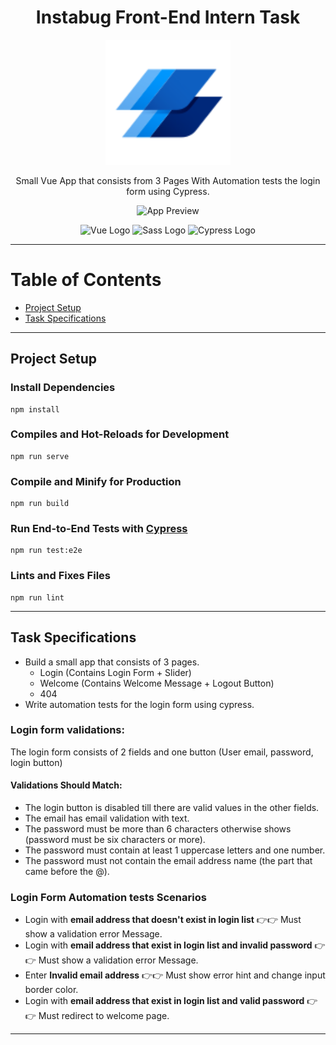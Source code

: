 <div id="header" align="center">
    <h1>Instabug Front-End Intern Task</h1>
    <img src="./src/assets/logo.svg" alt="Instabug Logo" width="200">
    <p>Small Vue App that consists from 3 Pages With Automation tests the login form using Cypress.</p>
    <img src="./preview/app-preview.gif" alt="App Preview">
    <p>
        <img src="https://img.shields.io/badge/Vue.js-35495E?style=for-the-badge&logo=vue.js&logoColor=4FC08D" alt="Vue Logo">
        <img src="https://img.shields.io/badge/Sass-CC6699?style=for-the-badge&logo=sass&logoColor=white" alt="Sass Logo">
        <img src="https://img.shields.io/badge/Cypress-23272C?style=for-the-badge&logo=cypress&logoColor=#23272C" alt="Cypress Logo">
    </p>
</div>

---

# Table of Contents
- [Project Setup](#Project-Setup)
- [Task Specifications](#Task-Specifications)

---

## Project Setup

### Install Dependencies
```
npm install
```

### Compiles and Hot-Reloads for Development
```
npm run serve
```

### Compile and Minify for Production
```
npm run build
```

### Run End-to-End Tests with [Cypress](https://www.cypress.io/)
```
npm run test:e2e
```

### Lints and Fixes Files
```
npm run lint
```

---

## Task Specifications
- Build a small app that consists of 3 pages.
  - Login (Contains Login Form + Slider)
  - Welcome (Contains Welcome Message + Logout Button)
  - 404
- Write automation tests for the login form using cypress.

### Login form validations:
The login form consists of 2 fields and one button (User email, password, login button)

#### Validations Should Match:
- The login button is disabled till there are valid values in the other fields.
- The email has email validation with text.
- The password must be more than 6 characters otherwise shows (password must be six characters or more).
- The password must contain at least 1 uppercase letters and one number.
- The password must not contain the email address name (the part that came before the @).

### Login Form Automation tests Scenarios
- Login with **email address that doesn't exist in login list** 👉👉 Must show a validation error Message.
- Login with **email address that exist in login list and invalid password** 👉👉 Must show a validation error Message.
- Enter **Invalid email address** 👉👉 Must show error hint and change input border color.
- Login with **email address that exist in login list and valid password** 👉👉 Must redirect to welcome page.

---
